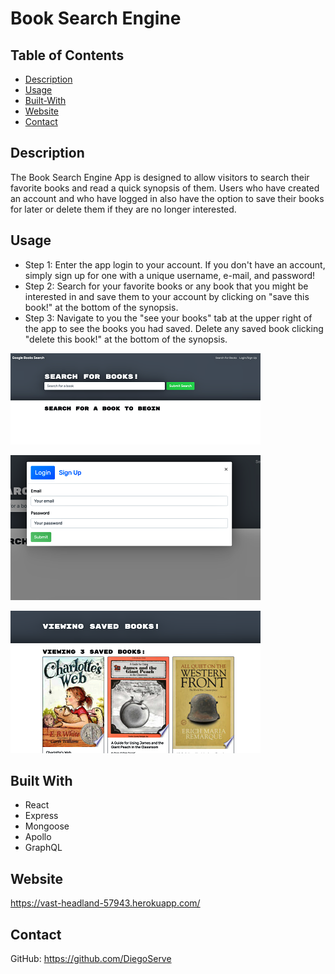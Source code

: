 # Book Search Engine

## Table of Contents

- [Description](#description)
- [Usage](#usage)
- [Built-With](#built-with)
- [Website](#website)
- [Contact](#contact)

## Description

The Book Search Engine App is designed to allow visitors to search their favorite books and read a quick synopsis of them.  Users who have created an account and who have logged in also have the option to save their books for later or delete them if they are no longer interested.

## Usage

- Step 1:  Enter the app login to your account.  If you don't have an account, simply sign up for one with a unique username, e-mail, and password!
- Step 2: Search for your favorite books or any book that you might be interested in and save them to your account by clicking on "save this book!" at the bottom of the synopsis.
- Step 3:  Navigate to you the "see your books" tab at the upper right of the app to see the books you had saved.  Delete any saved book clicking "delete this book!" at the bottom of the synopsis.

![BSE Screenshot 1](./client/src/images/Screenshot%202023-01-10%20at%204.24.08%20PM.png)

![BSE Screenshot 2](./client/src/images/Screenshot%202023-01-10%20at%204.24.27%20PM.png)

![BSE Screenshot 3](./client/src/images/Screenshot%202023-01-10%20at%204.24.55%20PM.png)

## Built With

- React
- Express
- Mongoose
- Apollo
- GraphQL

## Website

https://vast-headland-57943.herokuapp.com/

## Contact
GitHub:  https://github.com/DiegoServe